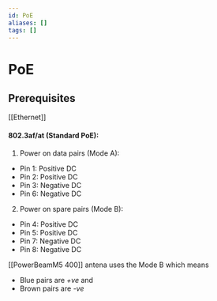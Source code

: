 ```yaml
---
id: PoE
aliases: []
tags: []
---
```


# PoE

## Prerequisites

[[Ethernet]]

#### 802.3af/at (Standard PoE):

1. Power on data pairs (Mode A):

- Pin 1: Positive DC
- Pin 2: Positive DC
- Pin 3: Negative DC
- Pin 6: Negative DC

2. Power on spare pairs (Mode B):

- Pin 4: Positive DC
- Pin 5: Positive DC
- Pin 7: Negative DC
- Pin 8: Negative DC

[[PowerBeamM5 400]] antena uses the Mode B which means

- Blue pairs are _+ve_ and
- Brown pairs are _-ve_
